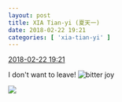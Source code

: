 ```yaml
---
layout: post
title: XIA Tian-yi (夏天一)
date: 2018-02-22 19:21
categories: [ 'xia-tian-yi' ]
---
```


<div class="weibo-info">
  <a href="https://weibo.com/6286030291/G4k5GvQC3">2018-02-22 19:21</a>
</div>

I don't want to leave! ![bitter joy](https://img.t.sinajs.cn/t4/appstyle/expression/ext/normal/2c/moren_yunbei_org.png)

<!-- more -->

<a href="http://wx3.sinaimg.cn/mw690/006RpxDlly1fopfzly8ryj30rv11213u.jpg">
  <img class="weibo-pic-preview" src="http://wx3.sinaimg.cn/orj360/006RpxDlly1fopfzly8ryj30rv11213u.jpg" />
</a>
